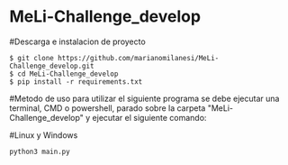 ﻿# MeLi-Challenge_develop

#Descarga e instalacion de proyecto

```
$ git clone https://github.com/marianomilanesi/MeLi-Challenge_develop.git
$ cd MeLi-Challenge_develop
$ pip install -r requirements.txt
```

#Metodo de uso
para utilizar el siguiente programa se debe ejecutar una terminal, CMD o powershell, parado sobre la carpeta "MeLi-Challenge_develop" y ejecutar el siguiente comando:

 #Linux y Windows
```
python3 main.py
```
 

